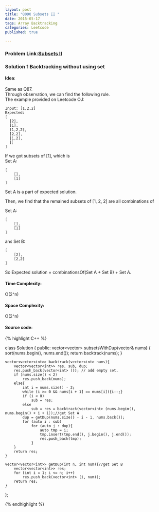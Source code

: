 ```yaml
---
layout: post
title: "Q090 Subsets II "
date: 2015-05-17
tags: Array Backtracking
categories: Leetcode
published: true

---
```

### Problem Link:[Subsets II  ](https://leetcode.com/problems/subsets-ii/) 

### Solution 1 Backtracking without using set

#### Idea:

Same as Q87.  
Through observation, we can find the following rule.    
The example provided on Leetcode OJ:

    Input: [1,2,2]
    Expected:
    [
      [2],
      [1],
      [1,2,2],
      [2,2],
      [1,2],
      []
    ]
    
If we got subsets of [1], which is   
Set A:

    [
        [],
        [1]
    ]
Set A is a part of expected solution.
    
Then, we find that the remained subsets of [1, 2, 2] are all combinations of 

Set A:

    [
        [],
        [1]
    ]

ans Set B:

    [
        [2],
        [2,2]
    ]

So Expected solution = combinationsOf(Set A + Set B) + Set A.

#### Time Complexity:
O(2^n)

#### Space Complexity:
O(2^n)

#### Source code:
{% highlight C++ %}

class Solution {
public:
    vector<vector<int>> subsetsWithDup(vector<int>& nums) {
        sort(nums.begin(), nums.end());
        return backtrack(nums);
    }

    vector<vector<int>> backtrack(vector<int> nums){
        vector<vector<int>> res, sub, dup;
        res.push_back(vector<int> ()); // add empty set.
        if (nums.size() < 2)
            res.push_back(nums);
        else{
            int i = nums.size() - 2;
            while (i >= 0 && nums[i + 1] == nums[i]){i--;}
            if (i < 0)
                sub = res;
            else
                sub = res = backtrack(vector<int> (nums.begin(), nums.begin() + i + 1));//get Set A
            dup = getDup(nums.size() - i - 1, nums.back());
            for (auto i : sub)
                for (auto j : dup){
                    auto tmp = i;
                    tmp.insert(tmp.end(), j.begin(), j.end());
                    res.push_back(tmp);
                }
        }
        return res;
    }

    vector<vector<int>> getDup(int n, int num){//get Set B
        vector<vector<int>> res;
        for (int i = 1; i <= n; i++)
            res.push_back(vector<int> (i, num));
        return res;
    }
};


{% endhighlight %}
